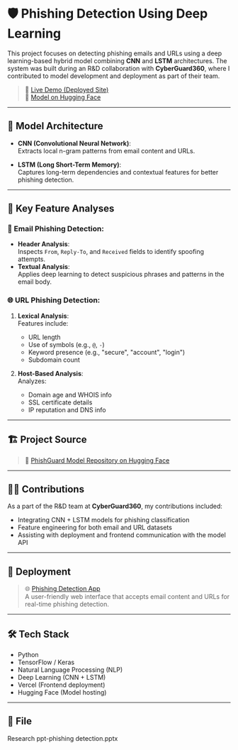 # 🛡️ Phishing Detection Using Deep Learning

This project focuses on detecting phishing emails and URLs using a deep learning-based hybrid model combining **CNN** and **LSTM** architectures. The system was built during an R&D collaboration with **CyberGuard360**, where I contributed to model development and deployment as part of their team.

> 🔗 [Live Demo (Deployed Site)](https://phishguard360.vercel.app/)  
> 🔗 [Model on Hugging Face](https://huggingface.co/Phishguard/PhishGuard)

---

## 🧠 Model Architecture

- **CNN (Convolutional Neural Network)**:  
  Extracts local n-gram patterns from email content and URLs.

- **LSTM (Long Short-Term Memory)**:  
  Captures long-term dependencies and contextual features for better phishing detection.

---

## 🧪 Key Feature Analyses

### 📧 Email Phishing Detection:
- **Header Analysis**:  
  Inspects `From`, `Reply-To`, and `Received` fields to identify spoofing attempts.
- **Textual Analysis**:  
  Applies deep learning to detect suspicious phrases and patterns in the email body.

### 🌐 URL Phishing Detection:
1. **Lexical Analysis**:  
   Features include:
   - URL length
   - Use of symbols (e.g., `@`, `-`)
   - Keyword presence (e.g., "secure", "account", "login")
   - Subdomain count

2. **Host-Based Analysis**:  
   Analyzes:
   - Domain age and WHOIS info
   - SSL certificate details
   - IP reputation and DNS info

---

## 🏗️ Project Source

> 🎯 [PhishGuard Model Repository on Hugging Face](https://huggingface.co/Phishguard/PhishGuard)

---

## 👩‍💻 Contributions

As a part of the R&D team at **CyberGuard360**, my contributions included:
- Integrating CNN + LSTM models for phishing classification
- Feature engineering for both email and URL datasets
- Assisting with deployment and frontend communication with the model API

---

## 🚀 Deployment

> 🌐 [Phishing Detection App](https://phishguard360.vercel.app/)  
A user-friendly web interface that accepts email content and URLs for real-time phishing detection.

---

## 🛠️ Tech Stack

- Python
- TensorFlow / Keras
- Natural Language Processing (NLP)
- Deep Learning (CNN + LSTM)
- Vercel (Frontend deployment)
- Hugging Face (Model hosting)

---

## 📁 File
Research ppt-phishing detection.pptx


